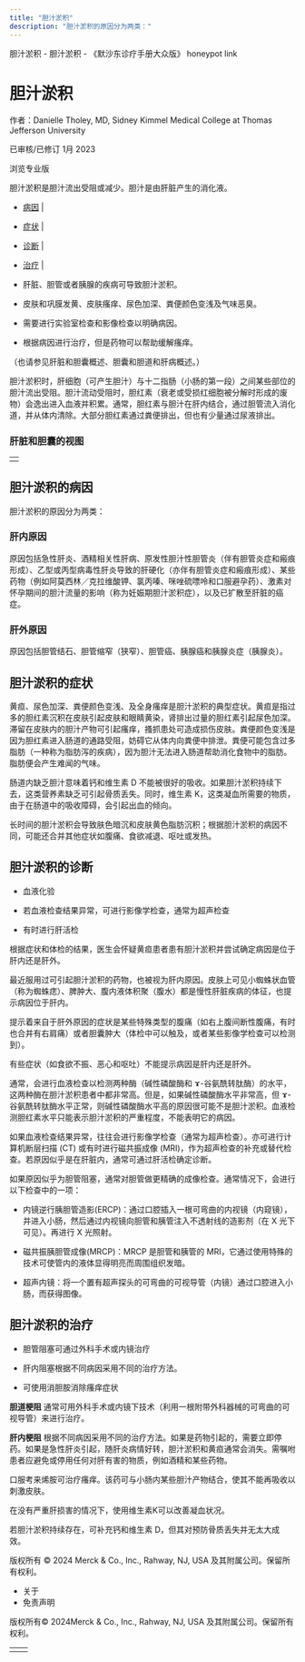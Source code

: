 ```yaml
---
title: "胆汁淤积"
description: "胆汁淤积的原因分为两类："
---
```


﻿胆汁淤积 \- 胆汁淤积 \- 《默沙东诊疗手册大众版》 honeypot link

# 胆汁淤积

作者：Danielle Tholey, MD, Sidney Kimmel Medical College at Thomas Jefferson
University

已审核/已修订 1月 2023

浏览专业版

胆汁淤积是胆汁流出受阻或减少。胆汁是由肝脏产生的消化液。

- [病因](#病因_v758813_zh) \|
- [症状](#症状_v758823_zh) \|
- [诊断](#诊断_v758832_zh) \|
- [治疗](#治疗_v758843_zh) \|

- 肝脏、胆管或者胰腺的疾病可导致胆汁淤积。

- 皮肤和巩膜发黄、皮肤瘙痒、尿色加深、粪便颜色变浅及气味恶臭。

- 需要进行实验室检查和影像检查以明确病因。

- 根据病因进行治疗，但是药物可以帮助缓解瘙痒。


（也请参见肝脏和胆囊概述、胆囊和胆道和肝病概述。）

胆汁淤积时，肝细胞（可产生胆汁）与十二指肠（小肠的第一段）之间某些部位的胆汁流出受阻。胆汁流动受阻时，胆红素（衰老或受损红细胞被分解时形成的废物）会逸出进入血液并积累。通常，胆红素与胆汁在肝内结合，通过胆管流入消化道，并从体内清除。大部分胆红素通过粪便排出，但也有少量通过尿液排出。

### 肝脏和胆囊的视图

|     |
| --- |
|  |

## 胆汁淤积的病因

胆汁淤积的原因分为两类：

### 肝内原因

原因包括急性肝炎、酒精相关性肝病、原发性胆汁性胆管炎（伴有胆管炎症和瘢痕形成）、乙型或丙型病毒性肝炎导致的肝硬化（亦伴有胆管炎症和瘢痕形成）、某些药物（例如阿莫西林／克拉维酸钾、氯丙嗪、咪唑硫嘌呤和口服避孕药）、激素对怀孕期间的胆汁流量的影响（称为妊娠期胆汁淤积症），以及已扩散至肝脏的癌症。

### 肝外原因

原因包括胆管结石、胆管缩窄（狭窄）、胆管癌、胰腺癌和胰腺炎症（胰腺炎）。

## 胆汁淤积的症状

黄疸、尿色加深、粪便颜色变浅、及全身瘙痒是胆汁淤积的典型症状。黄疸是指过多的胆红素沉积在皮肤引起皮肤和眼睛黄染，肾排出过量的胆红素引起尿色加深。滞留在皮肤内的胆汁产物可引起瘙痒，搔抓患处可造成损伤皮肤。粪便颜色变浅是因为胆红素进入肠道的通路受阻，妨碍它从体内向粪便中排泄。粪便可能包含过多脂肪（一种称为脂肪泻的疾病），因为胆汁无法进入肠道帮助消化食物中的脂肪。脂肪便会产生难闻的气味。

肠道内缺乏胆汁意味着钙和维生素 D 不能被很好的吸收。如果胆汁淤积持续下去，这类营养素缺乏可引起骨质丢失。同时，维生素 K，这类凝血所需要的物质，由于在肠道中的吸收障碍，会引起出血的倾向。

长时间的胆汁淤积会导致肤色暗沉和皮肤黄色脂肪沉积；根据胆汁淤积的病因不同，可能还合并其他症状如腹痛、食欲减退、呕吐或发热。

## 胆汁淤积的诊断

- 血液化验

- 若血液检查结果异常，可进行影像学检查，通常为超声检查

- 有时进行肝活检


根据症状和体检的结果，医生会怀疑黄疸患者患有胆汁淤积并尝试确定病因是位于肝内还是肝外。

最近服用过可引起胆汁淤积的药物，也被视为肝内原因。皮肤上可见小蜘蛛状血管（称为蜘蛛痣）、脾肿大、腹内液体积聚（腹水）都是慢性肝脏疾病的体征，也提示病因位于肝内。

提示着来自于肝外原因的症状是某些特殊类型的腹痛（如右上腹间断性腹痛，有时也合并有右肩痛）或者胆囊肿大（体检中可以触及，或者某些影像学检查可以检测到）。

有些症状（如食欲不振、恶心和呕吐）不能提示病因是肝内还是肝外。

通常，会进行血液检查以检测两种酶（碱性磷酸酶和 ɤ-谷氨酰转肽酶）的水平，这两种酶在胆汁淤积患者中都非常高。但是，如果碱性磷酸酶水平非常高，但 ɤ-谷氨酰转肽酶水平正常，则碱性磷酸酶水平高的原因很可能不是胆汁淤积。血液检测胆红素水平只能表示胆汁淤积的严重程度，不能表明它的病因。

如果血液检查结果异常，往往会进行影像学检查（通常为超声检查）。亦可进行计算机断层扫描 (CT) 或有时进行磁共振成像 (MRI)，作为超声检查的补充或替代检查。若原因似乎是在肝脏内，通常可通过肝活检确定诊断。

如果原因似乎为胆管阻塞，通常对胆管做更精确的成像检查。通常情况下，会进行以下检查中的一项：

- 内镜逆行胰胆管造影(ERCP)：通过口腔插入一根可弯曲的内视镜（内窥镜），并进入小肠，然后通过内视镜向胆管和胰管注入不透射线的造影剂（在 X 光下可见）。再进行 X 光照射。

- 磁共振胰胆管成像(MRCP)：MRCP 是胆管和胰管的 MRI，它通过使用特殊的技术可使管内的液体显得明亮而周围组织发暗。

- 超声内镜：将一个置有超声探头的可弯曲的可视导管（内镜）通过口腔进入小肠，而获得图像。


## 胆汁淤积的治疗

- 胆管阻塞可通过外科手术或内镜治疗

- 肝内阻塞根据不同病因采用不同的治疗方法。

- 可使用消胆胺消除瘙痒症状


**胆道梗阻** 通常可用外科手术或内镜下技术（利用一根附带外科器械的可弯曲的可视导管）来进行治疗。

**肝内梗阻** 根据不同病因采用不同的治疗方法。如果是药物引起的，需要立即停药。如果是急性肝炎引起，随肝炎病情好转，胆汁淤积和黄疸通常会消失。需嘱咐患者应避免或停用任何对肝有害的物质，例如酒精和某些药物。

口服考来烯胺可治疗瘙痒。该药可与小肠内某些胆汁产物结合，使其不能再吸收以刺激皮肤。

在没有严重肝损害的情况下，使用维生素K可以改善凝血状况。

若胆汁淤积持续存在，可补充钙和维生素 D，但其对预防骨质丢失并无太大成效。



版权所有 © 2024
Merck & Co., Inc., Rahway, NJ, USA 及其附属公司。保留所有权利。

- 关于
- 免责声明

版权所有© 2024Merck & Co., Inc., Rahway, NJ, USA 及其附属公司。保留所有权利。

|     |     |
| --- | --- |
|  |  |